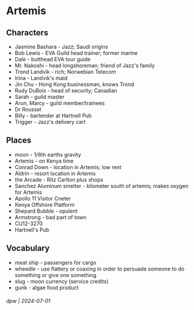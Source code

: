 # Artemis

## Characters

* Jasmine Bashara - Jazz; Saudi origins
* Bob Lewis - EVA Guild head trainer; former marine
* Dale - butthead EVA tour guide
* Mr. Nakoshi - head longshoreman; friend of Jazz's family
* Trond Landvik - rich; Norwebian Telecom
* Irina - Landvik's maid
* Jin Chu - Hong Kong businessman, knows Trond
* Rudy DuBois - head of security; Canadian
* Sarah - guild master
* Arun, Marcy - guild member/trainees
* Dr Roussel
* Billy - bartender at Hartnell Pub
* Trigger - Jazz's delivery cart

## Places

* moon - 1/6th earths gravity
* Artemis - on Kenya time
* Conrad Down - location in Artemis; low rent
* Aldrin - resort location in Artemis
* the Arcade - Ritz Carlton plus shops 
* Sanchez Aluminum smelter - kilometer south of artemis; makes oxygen for Artemis
* Apollo 11 Visitor Cneter
* Kenya Offshore Platform
* Shepard Bubble - opulent 
* Armstrong - bad part of town
* CU12-3270
* Hartnell's Pub

## Vocabulary

* meat ship - passengers for cargo
* wheedle - use flattery or coaxing in order to persuade someone to do something or give one something
* slug - moon currency (service credits)
* gunk - algae food product


###### dpw | 2024-07-01
